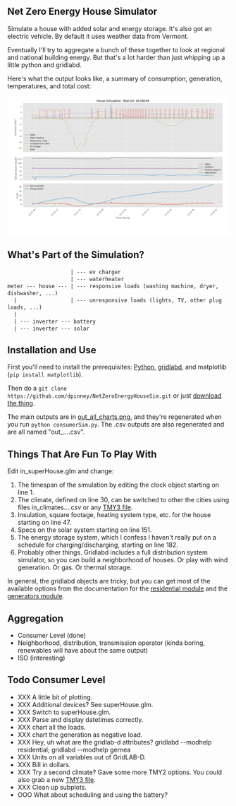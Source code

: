 ## Net Zero Energy House Simulator

Simulate a house with added solar and energy storage. It's also got an electric vehicle. By default it uses weather data from Vermont.

Eventually I'll try to aggregate a bunch of these together to look at regional and national building energy. But that's a lot harder than just whipping up a little python and gridlabd.

Here's what the output looks like, a summary of consumption, generation, temperatures, and total cost:

![screenshot](./out_all_charts.png)

## What's Part of the Simulation?

```
                    | --- ev charger
                    | --- waterheater
meter --- house --- | --- responsive loads (washing machine, dryer, dishwasher, ...)
  |                 | --- unresponsive loads (lights, TV, other plug loads, ...)
  |
  | --- inverter --- battery
  | --- inverter --- solar
```

## Installation and Use

First you'll need to install the prerequisites: [Python](https://www.python.org/downloads/), [gridlabd](https://sourceforge.net/projects/gridlab-d/), and matplotlib (`pip install matplotlib`).

Then do a `git clone https://github.com/dpinney/NetZeroEnergyHouseSim.git` or just [download the thing](https://github.com/dpinney/NetZeroEnergyHouseSim/archive/master.zip).

The main outputs are in [out_all_charts.png](./out_all_charts.png), and they're regenerated when you run `python consumerSim.py`. The .csv outputs are also regenerated and are all named "out_....csv".

## Things That Are Fun To Play With

Edit in_superHouse.glm and change:

1. The timespan of the simulation by editing the clock object starting on line 1.
2. The climate, defined on line 30, can be switched to other the cities using files in_climates....csv or any [TMY3 file](https://rredc.nrel.gov/solar/old_data/nsrdb/1991-2005/tmy3/by_state_and_city.html).
3. Insulation, square footage, heating system type, etc. for the house starting on line 47.
4. Specs on the solar system starting on line 151.
5. The energy storage system, which I confess I haven't really put on a schedule for charging/discharging, starting on line 182.
6. Probably other things. Gridlabd includes a full distribution system simulator, so you can build a neighborhood of houses. Or play with wind generation. Or gas. Or thermal storage.

In general, the gridlabd objects are tricky, but you can get most of the available options from the documentation for the [residential module](http://gridlab-d.shoutwiki.com/wiki/Residential_(module)) and the [generators module](http://gridlab-d.shoutwiki.com/wiki/Generators_(module)).

## Aggregation
- Consumer Level (done)
- Neighborhood, distribution, transmission operator (kinda boring, renewables will have about the same output)
- ISO (interesting)

## Todo Consumer Level
- XXX A little bit of plotting.
- XXX Additional devices? See superHouse.glm.
- XXX Switch to superHouse.glm.
- XXX Parse and display datetimes correctly.
- XXX chart all the loads.
- XXX chart the generation as negative load.
- XXX Hey, uh what are the gridlab-d attributes? gridlabd --modhelp residential; gridlabd --modhelp gernea
- XXX Units on all variables out of GridLAB-D.
- XXX Bill in dollars.
- XXX Try a second climate? Gave some more TMY2 options. You could also grab a new [TMY3 file](https://rredc.nrel.gov/solar/old_data/nsrdb/1991-2005/tmy3/by_state_and_city.html).
- XXX Clean up subplots.
- OOO What about scheduling and using the battery?
